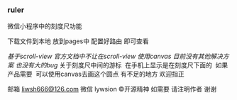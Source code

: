 ### ruler

微信小程序中的刻度尺功能<br>

下载文件到本地  放到pages中  配置好路由 即可查看 

*基于scroll-view 官方文档中不让在scroll-view 使用canvas 目前没有其他解决方案 也没有大的bug*
关于刻度尺中间的游标  在手机上显示是在刻度尺下面的  如果产品需要  可以使用canvas去画这个圆点
有不足的地方 欢迎指正

邮箱 liwsh666@126.com 
微信 lywsion
©开源精神 如需要 请注明作者 谢谢
